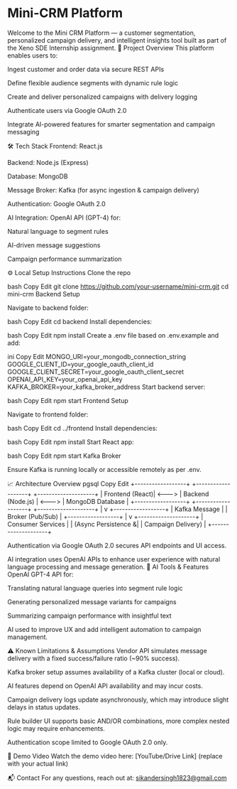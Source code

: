 # Mini-CRM Platform
Welcome to the Mini CRM Platform — a customer segmentation, personalized campaign delivery, and intelligent insights tool built as part of the Xeno SDE Internship assignment.
🚀 Project Overview
This platform enables users to:

Ingest customer and order data via secure REST APIs

Define flexible audience segments with dynamic rule logic

Create and deliver personalized campaigns with delivery logging

Authenticate users via Google OAuth 2.0

Integrate AI-powered features for smarter segmentation and campaign messaging



🛠️ Tech Stack
Frontend: React.js

Backend: Node.js (Express)

Database: MongoDB

Message Broker: Kafka (for async ingestion & campaign delivery)

Authentication: Google OAuth 2.0

AI Integration: OpenAI API (GPT-4) for:

Natural language to segment rules

AI-driven message suggestions

Campaign performance summarization

⚙️ Local Setup Instructions
Clone the repo

bash
Copy
Edit
git clone https://github.com/your-username/mini-crm.git
cd mini-crm
Backend Setup

Navigate to backend folder:

bash
Copy
Edit
cd backend
Install dependencies:

bash
Copy
Edit
npm install
Create a .env file based on .env.example and add:

ini
Copy
Edit
MONGO_URI=your_mongodb_connection_string
GOOGLE_CLIENT_ID=your_google_oauth_client_id
GOOGLE_CLIENT_SECRET=your_google_oauth_client_secret
OPENAI_API_KEY=your_openai_api_key
KAFKA_BROKER=your_kafka_broker_address
Start backend server:

bash
Copy
Edit
npm start
Frontend Setup

Navigate to frontend folder:

bash
Copy
Edit
cd ../frontend
Install dependencies:

bash
Copy
Edit
npm install
Start React app:

bash
Copy
Edit
npm start
Kafka Broker

Ensure Kafka is running locally or accessible remotely as per .env.

📈 Architecture Overview
pgsql
Copy
Edit
+------------------+       +-------------------+       +--------------------+
|  Frontend (React)| <---> | Backend (Node.js) | <---> | MongoDB Database    |
+------------------+       +-------------------+       +--------------------+
                                |
                                v
                        +------------------+
                        | Kafka Message    |
                        | Broker (Pub/Sub) |
                        +------------------+
                                |
                                v
                       +--------------------+
                       | Consumer Services   |
                       | (Async Persistence &|
                       | Campaign Delivery)  |
                       +--------------------+

Authentication via Google OAuth 2.0 secures API endpoints and UI access.

AI integration uses OpenAI APIs to enhance user experience with natural language processing and message generation.
🤖 AI Tools & Features
OpenAI GPT-4 API for:

Translating natural language queries into segment rule logic

Generating personalized message variants for campaigns

Summarizing campaign performance with insightful text

AI used to improve UX and add intelligent automation to campaign management.

⚠️ Known Limitations & Assumptions
Vendor API simulates message delivery with a fixed success/failure ratio (~90% success).

Kafka broker setup assumes availability of a Kafka cluster (local or cloud).

AI features depend on OpenAI API availability and may incur costs.

Campaign delivery logs update asynchronously, which may introduce slight delays in status updates.

Rule builder UI supports basic AND/OR combinations, more complex nested logic may require enhancements.

Authentication scope limited to Google OAuth 2.0 only.

🎥 Demo Video
Watch the demo video here: [YouTube/Drive Link] (replace with your actual link)

📬 Contact
For any questions, reach out at: sikandersingh1823@gmail.com
